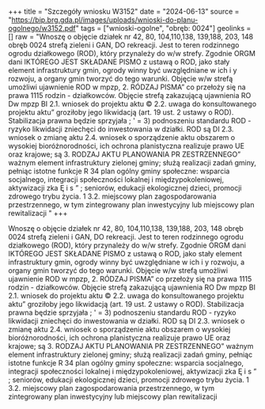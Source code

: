 +++
title = "Szczegóły wniosku W3152"
date = "2024-06-13"
source = "https://bip.brg.gda.pl/images/uploads/wnioski-do-planu-ogolnego/w3152.pdf"
tags = ["wnioski-ogolne", "obręb: 0024"]
geolinks = []
raw = "Wnoszę o objęcie działek nr 42, 80, 104,110,138, 139,188, 203, 148 obręb 0024 strefą zieleni i GAN, DO rekreacji. Jest to teren rodzinnego ogrodu działkowego (ROD), który przynależy do w/w strefy. Zgodnie ORGM dani IKTÓREGO JEST SKŁADANE PISMO z ustawą o ROD, jako stały element infrastruktury gmin, ogrody winny być uwzględniane w ich i y rozwoju, a organy gmin tworzyć do tego warunki. Objęcie w/w strefą umożliwi ujawnienie ROD w mpzp, 2. RÓDZAJ PISMA” co przełoży się na prawa 1115 rodzin - działkowców. Objęcie strefą zakazującą ujawnienia RO Dw mpzp BI 2.1. wniosek do projektu aktu © 2.2. uwaga do konsultowanego projektu aktu” groziłoby jego likwidacją (art. 19 ust. 2 ustawy o ROD). Stabilizacja prawna będzie sprzyjała ; ' = 3) podnoszeniu standardu ROD - ryzyko likwidacji zniechęci do inwestowania w działki. ROD są DI 2.3. wniosek o zmianę aktu  2.4. wniosek o sporządzenie aktu obszarem o wysokiej bioróżnorodności, ich ochrona planistyczna realizuje prawo UE oraz krajowe; są 3. RODZAJ AKTU PLANOWANIA PR ZESTRZENNEGO” ważnym element infrastruktury zielonej gminy; służą realizacji zadań gminy, pełniąc istotne funkcje R 34 plan ogólny gminy społeczne: wsparcia socjalnego, integracji społeczności lokalnej i międzypokoleniowej, aktywizacji zka Ę i s ” ; seniorów, edukacji ekologicznej dzieci, promocji zdrowego trybu życia. 1 3.2. miejscowy plan zagospodarowania przestrzennego, w tym zintegrowany plan inwestycyjny lub miejscowy plan rewitalizacji "
+++

Wnoszę o objęcie działek nr 42, 80, 104,110,138, 139,188, 203, 148 obręb 0024 strefą zieleni i
GAN, DO rekreacji. Jest to teren rodzinnego ogrodu działkowego (ROD), który przynależy do w/w strefy. Zgodnie
ORGM dani IKTÓREGO JEST SKŁADANE PISMO z ustawą o ROD, jako stały element infrastruktury gmin, ogrody winny być uwzględniane w ich
i y rozwoju, a organy gmin tworzyć do tego warunki. Objęcie w/w strefą umożliwi ujawnienie ROD w mpzp,
2. RÓDZAJ PISMA” co przełoży się na prawa 1115 rodzin - działkowców. Objęcie strefą zakazującą ujawnienia RO Dw mpzp
BI 2.1. wniosek do projektu aktu © 2.2. uwaga do konsultowanego projektu aktu” groziłoby jego likwidacją (art. 19 ust. 2 ustawy o ROD). Stabilizacja prawna będzie sprzyjała
; ' = 3) podnoszeniu standardu ROD - ryzyko likwidacji zniechęci do inwestowania w działki. ROD są
DI 2.3. wniosek o zmianę aktu  2.4. wniosek o sporządzenie aktu obszarem o wysokiej bioróżnorodności, ich ochrona planistyczna realizuje prawo UE oraz krajowe; są
3. RODZAJ AKTU PLANOWANIA PR ZESTRZENNEGO” ważnym element infrastruktury zielonej gminy; służą realizacji zadań gminy, pełniąc istotne funkcje
R 34 plan ogólny gminy społeczne: wsparcia socjalnego, integracji społeczności lokalnej i międzypokoleniowej, aktywizacji
zka Ę i s ” ; seniorów, edukacji ekologicznej dzieci, promocji zdrowego trybu życia.
1 3.2. miejscowy plan zagospodarowania przestrzennego, w tym zintegrowany plan inwestycyjny lub
miejscowy plan rewitalizacji 



